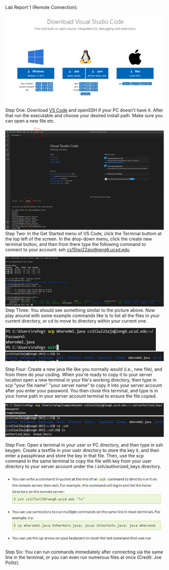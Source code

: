 Lab Report 1 (Remote Connection):

![VS Code Image](Step%20One%20Download%20VS%20Code.PNG)
Step One: Download [VS Code](https://code.visualstudio.com/download) and openSSH if your PC doesn't have it. After that run the executable and choose your desired install path. Make sure you can open a new file etc.

![Remote Connection](Step%20Two.PNG)
Step Two: In the Get Started menu of VS Code, click the Terminal buttom at the top left of the screen. In the drop-down menu, click the create new terminal button, and then from there type the following command to connect to your account: ssh cs15lwi22ajx@ieng6.ucsd.edu

![Example Commands](Step%20Three%20Example%20Commands.PNG)
Step Three: You should see something similar to the picture above. Now play around with some example commands like ls to list all the files in your current directory, or cd to move to directory within your current one.

![StepFourPt1](StepFourOne.PNG)
![StepFourPt2](StepFourTwo.PNG)

Step Four: Create a new java file like you normally would (i.e., new file), and from there do your coding. When you're ready to copy it to your server location open a new terminal in your file's working directory, then type in scp "your file name" "your server name" to copy it into your server account after you enter your password. You then close this terminal, and type ls in your home path in your server account terminal to ensure the file copied.

![StepFivePt1](StepFive.PNG)
![StepFivePt2](StepFiveTwo.PNG)

Step Five: Open a terminal in your user or PC directory, and then type in ssh keygen. Create a textfile in your user directory to store the key it, and then enter a passphrase and store the key in that file. Then, use the scp command in the same terminal to copy the file with key from your user directory to your server account under the /.ssh/authorized_keys directory.


![StepSix](BonusTips.PNG)

Step Six: You can run commands immediately after connecting via the same line in the terminal, or you can even run numerous files at once (Credit: Joe Politz).
